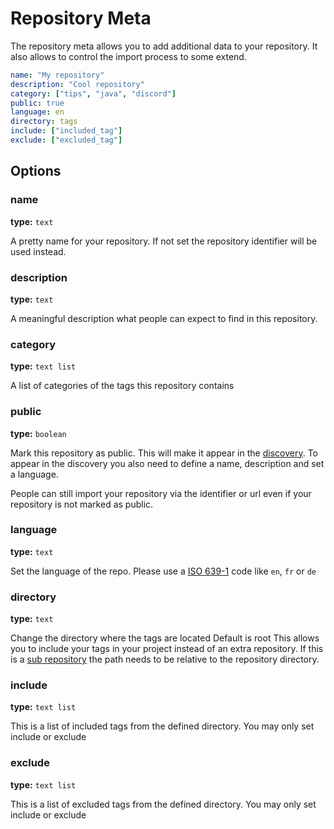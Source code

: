 # Repository Meta

The repository meta allows you to add additional data to your repository.
It also allows to control the import process to some extend.

```yaml
name: "My repository"
description: "Cool repository"
category: ["tips", "java", "discord"]
public: true
language: en
directory: tags
include: ["included_tag"]
exclude: ["excluded_tag"]
```

## Options

### name

**type:** `text`

A pretty name for your repository. If not set the repository identifier will be used instead.

### description

**type:** `text`

A meaningful description what people can expect to find in this repository.

### category

**type:** `text list`

A list of categories of the tags this repository contains

### public

**type:** `boolean`

Mark this repository as public.
This will make it appear in the [discovery](../features/discovery.md).
To appear in the discovery you also need to define a name, description and set a language.

People can still import your repository via the identifier or url even if your repository is not marked as public.

### language

**type:** `text`

Set the language of the repo.
Please use a [ISO 639-1](https://en.wikipedia.org/wiki/List_of_ISO_639-1_codes) code like `en`, `fr` or `de`

### directory

**type:** `text`

Change the directory where the tags are located
Default is root
This allows you to include your tags in your project instead of an extra repository.
If this is a [sub repository](create.md#setting-up-a-sub-repository) the path needs to be relative to the repository directory.

### include

**type:** `text list`

This is a list of included tags from the defined directory.
You may only set include or exclude

### exclude

**type:** `text list`

This is a list of excluded tags from the defined directory.
You may only set include or exclude


